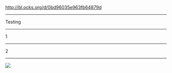 http://bl.ocks.org/d/0bd96035e963fb64879d

---

Testing

---

1

---

2

---

![](https://raw.githubusercontent.com/cleveland-metroparks/presentations/master/NRPA_2014/gif/01_launch_0-139.gif)
